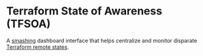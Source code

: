 # Terraform State of Awareness (TFSOA)

A [smashing](http://smashing.github.io/) dashboard interface that helps centralize
and monitor disparate [Terraform remote states](https://www.terraform.io/docs/state/).
